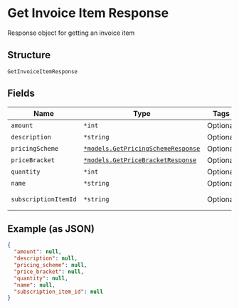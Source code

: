 
# Get Invoice Item Response

Response object for getting an invoice item

## Structure

`GetInvoiceItemResponse`

## Fields

| Name | Type | Tags | Description |
|  --- | --- | --- | --- |
| `amount` | `*int` | Optional | - |
| `description` | `*string` | Optional | - |
| `pricingScheme` | [`*models.GetPricingSchemeResponse`](../../doc/models/get-pricing-scheme-response.md) | Optional | - |
| `priceBracket` | [`*models.GetPriceBracketResponse`](../../doc/models/get-price-bracket-response.md) | Optional | - |
| `quantity` | `*int` | Optional | - |
| `name` | `*string` | Optional | - |
| `subscriptionItemId` | `*string` | Optional | Subscription Item Id |

## Example (as JSON)

```json
{
  "amount": null,
  "description": null,
  "pricing_scheme": null,
  "price_bracket": null,
  "quantity": null,
  "name": null,
  "subscription_item_id": null
}
```

